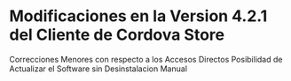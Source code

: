 Modificaciones en la Version 4.2.1 del Cliente de Cordova Store
=============

Correcciones Menores con respecto a los Accesos Directos
Posibilidad de Actualizar el Software sin Desinstalacion Manual